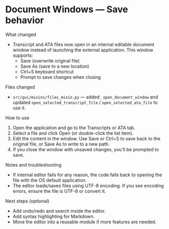 # Document Windows — Save behavior

What changed

- Transcript and ATA files now open in an internal editable document window instead of launching the external application. This window supports:
  - Save (overwrite original file)
  - Save As (save to a new location)
  - Ctrl+S keyboard shortcut
  - Prompt to save changes when closing

Files changed

- `src/gui/mixins/files_mixin.py` — added `_open_document_window` and updated `open_selected_transcript_file` / `open_selected_ata_file` to use it.

How to use

1. Open the application and go to the Transcripts or ATA tab.
2. Select a file and click Open (or double-click the list item).
3. Edit the content in the window. Use Save or Ctrl+S to save back to the original file, or Save As to write to a new path.
4. If you close the window with unsaved changes, you'll be prompted to save.

Notes and troubleshooting

- If internal editor fails for any reason, the code falls back to opening the file with the OS default application.
- The editor loads/saves files using UTF-8 encoding. If you see encoding errors, ensure the file is UTF-8 or convert it.

Next steps (optional)

- Add undo/redo and search inside the editor.
- Add syntax highlighting for Markdown.
- Move the editor into a reusable module if more features are needed.
